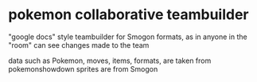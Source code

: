 # pokemon collaborative teambuilder

"google docs" style teambuilder for Smogon formats, as in anyone in the "room" can see changes made to the team

data such as Pokemon, moves, items, formats, are taken from pokemonshowdown
sprites are from Smogon
